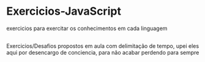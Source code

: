 # Exercicios-JavaScript
exercicios para exercitar os conhecimentos em cada linguagem
##

Exercicios/Desafios propostos em aula com delimitação de tempo, upei eles aqui por desencargo de conciencia, para não acabar perdendo para sempre
